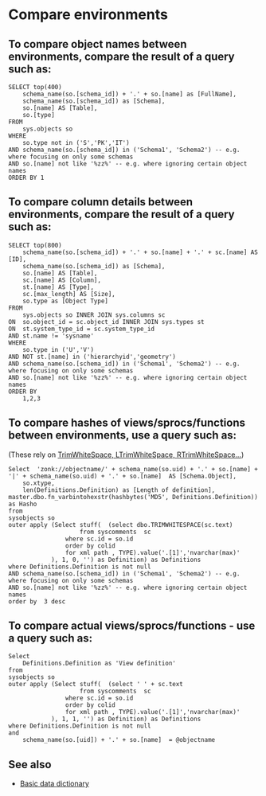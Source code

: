 ﻿# Compare environments

## To compare object names between environments, compare the result of a query such as:

	SELECT top(400)
		schema_name(so.[schema_id]) + '.' + so.[name] as [FullName],
		schema_name(so.[schema_id]) as [Schema],
		so.[name] AS [Table],
		so.[type]
	FROM
		sys.objects so
	WHERE
		so.type not in ('S','PK','IT')
	AND schema_name(so.[schema_id])	in ('Schema1', 'Schema2') -- e.g. where focusing on only some schemas
	AND so.[name] not like '%zz%' -- e.g. where ignoring certain object names
	ORDER BY 1

## To compare column details between environments, compare the result of a query such as:

	SELECT top(800)
		schema_name(so.[schema_id]) + '.' + so.[name] + '.' + sc.[name] AS [ID],
		schema_name(so.[schema_id]) as [Schema],
		so.[name] AS [Table],
		sc.[name] AS [Column],
		st.[name] AS [Type],
		sc.[max_length] AS [Size],
		so.type as [Object Type]
	FROM
		sys.objects so INNER JOIN sys.columns sc
	ON 	so.object_id = sc.object_id INNER JOIN sys.types st
	ON 	st.system_type_id = sc.system_type_id
	AND	st.name != 'sysname'
	WHERE
		so.type in ('U','V')
	AND NOT st.[name] in ('hierarchyid','geometry')
	AND schema_name(so.[schema_id])	in ('Schema1', 'Schema2') -- e.g. where focusing on only some schemas
	AND so.[name] not like '%zz%' -- e.g. where ignoring certain object names
	ORDER BY
		1,2,3

## To compare hashes of views/sprocs/functions between environments, use a query such as:

(These rely on [TrimWhiteSpace, LTrimWhiteSpace, RTrimWhiteSpace...](find_whitespace.md))

	Select 	'zonk://objectname/' + schema_name(so.uid) + '.' + so.[name] + '|' + schema_name(so.uid) + '.' + so.[name]  AS [Schema.Object],
		so.xtype,
		len(Definitions.Definition) as [Length of definition],
	master.dbo.fn_varbintohexstr(hashbytes('MD5', Definitions.Definition)) as Hasho
	from
	sysobjects so
	outer apply (Select stuff(	(select dbo.TRIMWHITESPACE(sc.text)
						from syscomments  sc
					where sc.id = so.id
					order by colid
					for xml path , TYPE).value('.[1]','nvarchar(max)'
				), 1, 0, '') as Definition) as Definitions
	where Definitions.Definition is not null
	AND schema_name(so.[schema_id])	in ('Schema1', 'Schema2') -- e.g. where focusing on only some schemas
	AND so.[name] not like '%zz%' -- e.g. where ignoring certain object names
	order by  3 desc

## To compare actual views/sprocs/functions - use a query such as:

	Select
		Definitions.Definition as 'View definition'
	from
	sysobjects so
	outer apply (Select stuff(	(select ' ' + sc.text
						from syscomments  sc
					where sc.id = so.id
					order by colid
					for xml path , TYPE).value('.[1]','nvarchar(max)'
				), 1, 1, '') as Definition) as Definitions
	where Definitions.Definition is not null
	and
		schema_name(so.[uid]) + '.' + so.[name]  = @objectname

## See also

- [Basic data dictionary](data_dictionary.md)
